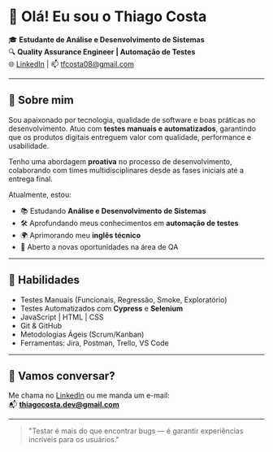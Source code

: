 # 👋 Olá! Eu sou o Thiago Costa

🎓 **Estudante de Análise e Desenvolvimento de Sistemas**  
🔍 **Quality Assurance Engineer | Automação de Testes**  
🌐 [LinkedIn](https://www.linkedin.com/in/thiago-costa-25273a1b1/) | 📫 tfcosta08@gmail.com

---

## 🚀 Sobre mim

Sou apaixonado por tecnologia, qualidade de software e boas práticas no desenvolvimento. Atuo com **testes manuais e automatizados**, garantindo que os produtos digitais entreguem valor com qualidade, performance e usabilidade.

Tenho uma abordagem **proativa** no processo de desenvolvimento, colaborando com times multidisciplinares desde as fases iniciais até a entrega final.

Atualmente, estou:
- 📚 Estudando **Análise e Desenvolvimento de Sistemas**
- 🛠️ Aprofundando meus conhecimentos em **automação de testes**
- 🌍 Aprimorando meu **inglês técnico**
- 🤝 Aberto a novas oportunidades na área de QA

---

## 🧪 Habilidades

- Testes Manuais (Funcionais, Regressão, Smoke, Exploratório)
- Testes Automatizados com **Cypress** e **Selenium**
- JavaScript | HTML | CSS
- Git & GitHub
- Metodologias Ágeis (Scrum/Kanban)
- Ferramentas: Jira, Postman, Trello, VS Code

---

## 💬 Vamos conversar?

Me chama no [LinkedIn](https://www.linkedin.com/in/thiago-costa-25273a1b1/) ou me manda um e-mail:  
📬 **thiagocosta.dev@gmail.com**

---
> "Testar é mais do que encontrar bugs — é garantir experiências incríveis para os usuários."
